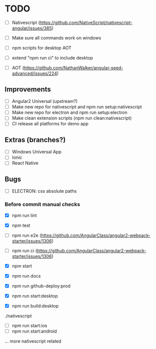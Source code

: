 TODO
====

- [ ] Nativescript (https://github.com/NativeScript/nativescript-angular/issues/385)
- [ ] Make sure all commands work on windows
- [ ] npm scripts for desktop AOT
- [ ] extend "npm run ci" to include desktop
- [ ] AOT (https://github.com/NathanWalker/angular-seed-advanced/issues/224)


## Improvements

- [ ] Angular2 Universal (upstream?)
- [ ] Make new repo for nativescript and npm run setup:nativescript
- [ ] Make new repo for electron and npm run setup:electron
- [ ] Make clean extension scripts (npm run clean:nativescript)
- [ ] CI release all platforms for demo app

## Extras (branches?)

- [ ] Windows Universal App
- [ ] Ionic
- [ ] React Native

## Bugs

- [ ] ELECTRON: css absolute paths

### Before commit manual checks

- [x] npm run lint
- [x] npm test
- [ ] npm run e2e (https://github.com/AngularClass/angular2-webpack-starter/issues/1306)

- [ ] npm run ci (https://github.com/AngularClass/angular2-webpack-starter/issues/1306)

- [x] npm start
- [x] npm run docs
- [x] npm run github-deploy:prod

- [x] npm run start:desktop
- [x] npm run build:desktop

./nativescript
- [ ] npm run start:ios
- [ ] npm run start:android

... more nativescript related